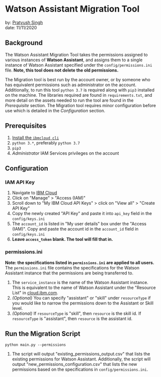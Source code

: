 # Watson Assistant Migration Tool
by: [Pratyush Singh](pratyushsingh@ibm.com) <br>
date: 11/11/2020

## Background 
The Watson Assistant Migration Tool takes the permissions assigned to various instances of **Watson Assistant**, and assigns them to a single instance of Watson Assistant specified under the `config/permissions.ini` file. **Note, this tool does not delete the old permissions.** 

The Migration tool is best run by the account owner, or by someone who has equivalent permissions such as administrator on the account. Additionally, to run this tool `python 3.7` is required along with `pip3` installed on the machine. The libraries required are found in `requirements.txt`, and more detail on the assets needed to run the tool are found in the *Prerequisite* section.  The Migration tool requires minor configuration before use which is detailed in the *Configuration* section.

## Prerequisites 
1. [Install the `ibmcloud cli` ](https://cloud.ibm.com/docs/cli)
2. `python 3.*`, preferably `python 3.7`
3. `pip3`
4. *Administrator* IAM Services privileges on the account

## Configuration
### IAM API Key 
1. Navigate to [IBM Cloud](cloud.ibm.com)
2. Click on "Manage"  > "Access (IAM)" 
3. Scroll down to "My IBM Cloud API Keys" > click on "View all" > "Create API Key"
4. Copy the newly created "API Key" and paste it into `api_key` field in the `config/keys.ini`
5.  The `account_id` is listed in "My user details" box under the "Access (IAM)". Copy and paste the account id in the `account_id` field in `config/keys.ini`
6.  **Leave `access_token` blank. The tool will fill that in.**

### permissions.ini
 **Note: the specifications listed in `permissions.ini` are applied to all users.**
The `permissions.ini` file contains the specifications for the Watson Assistant instance that the permissions are being transferred to.
1. The `service_instance` is the name of the Watson Assistant instance. This is equivalent to the name of Watson Assistant under the "Resource List" in [cloud.ibm.com](cloud.ibm.com).
2. *(Optional)* You can specify "assistant" or "skill" under `resourceType` if you would like to narrow the permissions down to the Assistant or Skill level.
3. *(Optional)* If `resourceType` is "skill", then `resource` is the skill id. If `resourceType` is "assistant", then `resource` is the assistant id.

## Run the Migration Script 
`python main.py --permissions`
1. The script will output  "existing_permissions_output.csv" that lists the existing permissions for Watson Assistant. Additionally, the script will output "new_permissions_configuration.csv" that lists the new permissions based on the specifications in `config/permissions.ini`.
